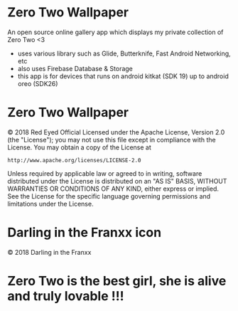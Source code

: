 # Zero Two Wallpaper
An open source online gallery app which displays my private collection of Zero Two <3

- uses various library such as Glide, Butterknife, Fast Android Networking, etc
- also uses Firebase Database & Storage
- this app is for devices that runs on android kitkat (SDK 19) up to android oreo (SDK26)

# Zero Two Wallpaper

© 2018 Red Eyed Official
Licensed under the Apache License, Version 2.0 (the "License");
you may not use this file except in compliance with the License.
You may obtain a copy of the License at

    http://www.apache.org/licenses/LICENSE-2.0

Unless required by applicable law or agreed to in writing, software
distributed under the License is distributed on an "AS IS" BASIS,
WITHOUT WARRANTIES OR CONDITIONS OF ANY KIND, either express or implied.
See the License for the specific language governing permissions and
limitations under the License.


# Darling in the Franxx icon
© 2018 Darling in the Franxx


# Zero Two is the best girl, she is alive and truly lovable !!!

